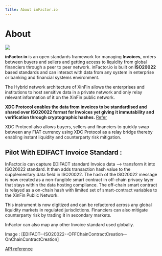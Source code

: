 ```yaml
---
Title: About inFactor.io
---
```


# About

![](https://cdn-images-1.medium.com/max/800/1*ITpBEfm-lLZF1CSv6ybatA.png)

**inFactor.io** is an open standards framework for managing **Invoices**, orders between buyers and sellers and getting access to liquidity from global financiers through a peer to peer network. inFactor.io is built on **ISO20022** based standards and can interact with data from any system in enterprise or banking and financial systems environment.

The Hybrid network architecture of XinFin allows the enterprises and institutions to host sensitive data in a private network and only relay relevant information of it on the XinFin public network.

**XDC Protocol enables the data from invoices to be standardised and shared over ISO20022 format for Invoices yet giving it immutability and verification through cryptographic hashes.** [Refer](https://www.iso20022.org/trade_services_messages.page)

XDC Protocol also allows buyers, sellers and financiers to quickly swap between any FIAT currency using XDC Protocol as a relay bridge thereby enabling instant liquidity and counterparty risk mitigation.

## Pilot With EDIFACT Invoice Standard :

InFactor.io can capture EDIFACT standard Invoice data —> transform it into ISO20022 standard. It then adds transaction hash value to the supplementary data field in ISO20022. The hash of the ISO20022 message is now created as a non-fungible smart contract in off-chain privacy layer that stays within the data hosting compliance. The off-chain smart contract is relayed as a on-chain hash with limited set of smart-contract variables to the XinFin Public Network.

This instrument is now digitized and can be refactored across any global liquidity markets in regulated jurisdictions. Financiers can also mitigate counterparty risk by trading it in secondary markets.

InFactor can also map any other Invoice standard used globally. 

Image : [EDIFACT--ISO20022--OFFChainContractCreation--OnChainContractCreation]

[API reference](http://infactor.io/docs/?bash#introduction)

